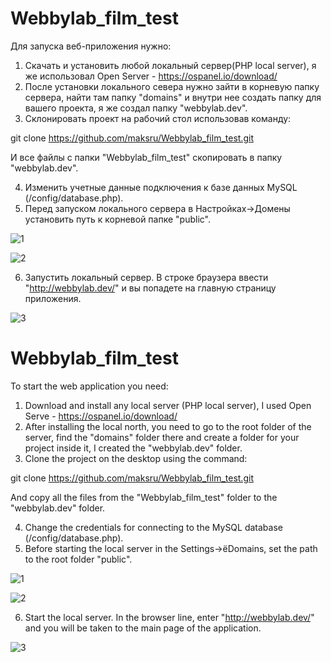 # Webbylab_film_test
Для запуска веб-приложения нужно:
1) Скачать и установить любой локальный сервер(PHP local server), я же использовал Open Server - https://ospanel.io/download/
2) После установки локального севера нужно зайти в корневую папку сервера, найти там папку "domains" и внутри нее создать папку для вашего проекта, я же создал папку "webbylab.dev".
3) Склонировать проект на рабочий стол использовав команду: 

git clone https://github.com/maksru/Webbylab_film_test.git

И все файлы с папки "Webbylab_film_test" скопировать в папку "webbylab.dev".

4) Изменить учетные данные подключения к базе данных MySQL (/config/database.php).
5) Перед запуском локального сервера в Настройках->Домены установить путь к корневой папке "public".

![1](https://user-images.githubusercontent.com/32376236/68546437-befb8880-03de-11ea-8153-c772f793f229.jpg)

![2](https://user-images.githubusercontent.com/32376236/68546732-48f92080-03e2-11ea-97a9-3f6c6eb62a45.jpg)

6) Запустить локальный сервер. В строке браузера ввести "http://webbylab.dev/" и вы попадете на главную страницу приложения.

![3](https://user-images.githubusercontent.com/32376236/68546826-94f89500-03e3-11ea-935c-5e7366df876d.jpg)


# Webbylab_film_test
To start the web application you need:
1) Download and install any local server (PHP local server), I used Open Serve - https://ospanel.io/download/
2) After installing the local north, you need to go to the root folder of the server, find the "domains" folder there and create a folder for your project inside it, I created the "webbylab.dev" folder.
3) Clone the project on the desktop using the command:

git clone https://github.com/maksru/Webbylab_film_test.git

And copy all the files from the "Webbylab_film_test" folder to the "webbylab.dev" folder.

4) Change the credentials for connecting to the MySQL database (/config/database.php).
5) Before starting the local server in the Settings->ёDomains, set the path to the root folder "public".

![1](https://user-images.githubusercontent.com/32376236/68546437-befb8880-03de-11ea-8153-c772f793f229.jpg)

![2](https://user-images.githubusercontent.com/32376236/68546732-48f92080-03e2-11ea-97a9-3f6c6eb62a45.jpg)

6) Start the local server. In the browser line, enter "http://webbylab.dev/" and you will be taken to the main page of the application.

![3](https://user-images.githubusercontent.com/32376236/68546826-94f89500-03e3-11ea-935c-5e7366df876d.jpg)

